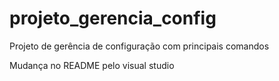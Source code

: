 # projeto_gerencia_config
 Projeto de gerência de configuração com principais comandos

 Mudança no README pelo visual studio
